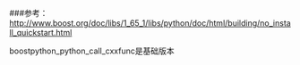 ###参考：
http://www.boost.org/doc/libs/1_65_1/libs/python/doc/html/building/no_install_quickstart.html

boostpython_python_call_cxxfunc是基础版本
